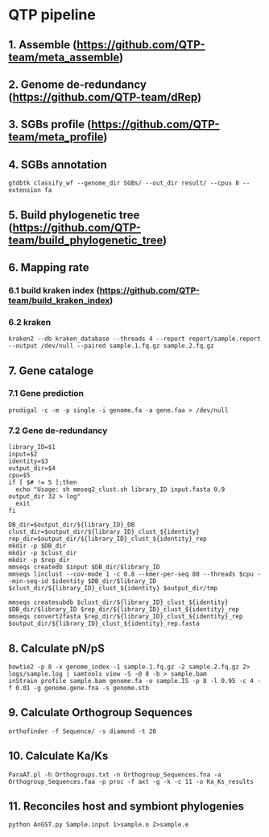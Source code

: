 # QTP pipeline
## 1. Assemble (https://github.com/QTP-team/meta_assemble)


## 2. Genome de-redundancy (https://github.com/QTP-team/dRep)


## 3. SGBs profile (https://github.com/QTP-team/meta_profile)


## 4. SGBs annotation
```
gtdbtk classify_wf --genome_dir SGBs/ --out_dir result/ --cpus 8 --extension fa
```


## 5. Build phylogenetic tree (https://github.com/QTP-team/build_phylogenetic_tree)


## 6. Mapping rate
### 6.1 build kraken index (https://github.com/QTP-team/build_kraken_index)
### 6.2 kraken
```
kraken2 --db kraken_database --threads 4 --report report/sample.report --output /dev/null --paired sample.1.fq.gz sample.2.fq.gz
```

## 7. Gene cataloge
### 7.1 Gene prediction
```
prodigal -c -m -p single -i genome.fa -a gene.faa > /dev/null
```

### 7.2 Gene de-redundancy
```
library_ID=$1
input=$2
identity=$3
output_dir=$4
cpu=$5
if [ $# != 5 ];then
  echo "Usage: sh mmseq2_clust.sh library_ID input.fasta 0.9 output_dir 32 > log"
  exit
fi

DB_dir=$output_dir/${library_ID}_DB
clust_dir=$output_dir/${library_ID}_clust_${identity}
rep_dir=$output_dir/${library_ID}_clust_${identity}_rep
mkdir -p $DB_dir
mkdir -p $clust_dir
mkdir -p $rep_dir
mmseqs createdb $input $DB_dir/$library_ID
mmseqs linclust --cov-mode 1 -c 0.8 --kmer-per-seq 80 --threads $cpu --min-seq-id $identity $DB_dir/$library_ID $clust_dir/${library_ID}_clust_${identity} $output_dir/tmp

mmseqs createsubdb $clust_dir/${library_ID}_clust_${identity} $DB_dir/$library_ID $rep_dir/${library_ID}_clust_${identity}_rep
mmseqs convert2fasta $rep_dir/${library_ID}_clust_${identity}_rep $output_dir/${library_ID}_clust_${identity}_rep.fasta
```

## 8. Calculate pN/pS
```
bowtie2 -p 8 -x genome_index -1 sample.1.fq.gz -2 sample.2.fq.gz 2> logs/sample.log | samtools view -S -@ 8 -b > sample.bam
inStrain profile sample.bam genome.fa -o sample.IS -p 8 -l 0.95 -c 4 -f 0.01 -g genome.gene.fna -s genome.stb
```

## 9. Calculate Orthogroup Sequences
```
orthofinder -f Sequence/ -s diamond -t 20
```

## 10. Calculate Ka/Ks
```
ParaAT.pl -h Orthogroups.txt -n Orthogroup_Sequences.fna -a Orthogroup_Sequences.faa -p proc -f axt -g -k -c 11 -o Ka_Ks_results
```

## 11. Reconciles host and symbiont phylogenies
```
python AnGST.py Sample.input 1>sample.o 2>sample.e
```
